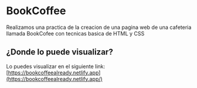 # BookCoffee

Realizamos una practica de la creacion de una pagina web de una cafeteria llamada BookCofee con tecnicas basica de HTML y CSS

## ¿Donde lo puede visualizar?

Lo puedes visualizar en el siguiente link: [https://bookcoffeealready.netlify.app](https://bookcoffeealready.netlify.app/)